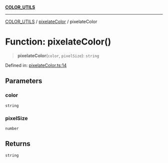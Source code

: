 [**COLOR_UTILS**](../../README.md)

***

[COLOR_UTILS](../../README.md) / [pixelateColor](../README.md) / pixelateColor

# Function: pixelateColor()

> **pixelateColor**(`color`, `pixelSize`): `string`

Defined in: [pixelateColor.ts:14](https://github.com/dailker/everyutil/blob/db1e809d4c097dd2ba5f952e07c115f09a518c6c/src/color/pixelateColor.ts#L14)

## Parameters

### color

`string`

### pixelSize

`number`

## Returns

`string`
